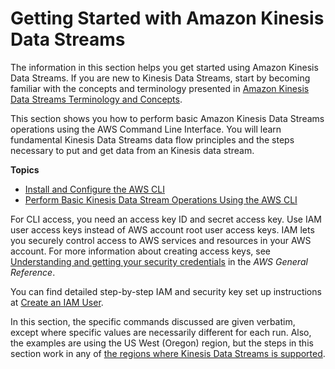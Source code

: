# Getting Started with Amazon Kinesis Data Streams<a name="getting-started"></a>

The information in this section helps you get started using Amazon Kinesis Data Streams\. If you are new to Kinesis Data Streams, start by becoming familiar with the concepts and terminology presented in [Amazon Kinesis Data Streams Terminology and Concepts](key-concepts.md)\.

This section shows you how to perform basic Amazon Kinesis Data Streams operations using the AWS Command Line Interface\. You will learn fundamental Kinesis Data Streams data flow principles and the steps necessary to put and get data from an Kinesis data stream\.

**Topics**
+ [Install and Configure the AWS CLI](kinesis-tutorial-cli-installation.md)
+ [Perform Basic Kinesis Data Stream Operations Using the AWS CLI](fundamental-stream.md)

For CLI access, you need an access key ID and secret access key\. Use IAM user access keys instead of AWS account root user access keys\. IAM lets you securely control access to AWS services and resources in your AWS account\. For more information about creating access keys, see [Understanding and getting your security credentials](https://docs.aws.amazon.com/general/latest/gr/aws-sec-cred-types.html) in the *AWS General Reference*\.

You can find detailed step\-by\-step IAM and security key set up instructions at [Create an IAM User](https://docs.aws.amazon.com/AWSEC2/latest/UserGuide/get-set-up-for-amazon-ec2.html#create-an-iam-user)\.

In this section, the specific commands discussed are given verbatim, except where specific values are necessarily different for each run\. Also, the examples are using the US West \(Oregon\) region, but the steps in this section work in any of [the regions where Kinesis Data Streams is supported](https://docs.aws.amazon.com/general/latest/gr/rande.html#ak_region)\.